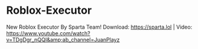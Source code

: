 # Roblox-Executor
New Roblox Executor By Sparta Team! Download: https://sparta.lol | Video: https://www.youtube.com/watch?v=TDgDgr_nQQI&amp;ab_channel=JuanPlayz
